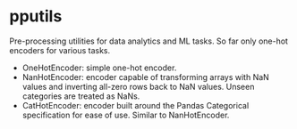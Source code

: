 # pputils

Pre-processing utilities for data analytics and ML tasks.
So far only one-hot encoders for various tasks.

* OneHotEncoder: simple one-hot encoder.
* NanHotEncoder: encoder capable of transforming arrays with NaN values and inverting all-zero rows back to NaN values.
Unseen categories are treated as NaNs.
* CatHotEncoder: encoder built around the Pandas Categorical specification for ease of use. Similar to NanHotEncoder.
